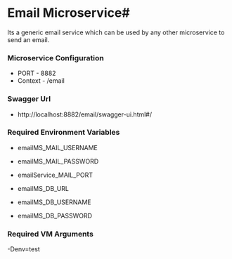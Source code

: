 # Email Microservice#

Its a generic email service which can be used by any other microservice to send an email.

### Microservice Configuration ###
* PORT - 8882
* Context - /email

### Swagger Url ###
* http://localhost:8882/email/swagger-ui.html#/

### Required Environment Variables  ###

* emailMS_MAIL_USERNAME 
* emailMS_MAIL_PASSWORD
* emailService_MAIL_PORT

* emailMS_DB_URL
* emailMS_DB_USERNAME
* emailMS_DB_PASSWORD

### Required VM Arguments  ###
-Denv=test